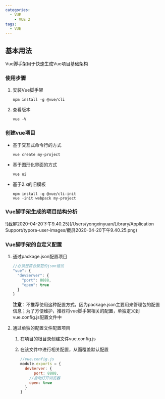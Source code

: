 ```yaml
---
categories:
  - VUE
    - VUE 2
tags:
  - VUE
---
```

## 基本用法

Vue脚手架用于快速生成Vue项目基础架构

### 使用步骤

1. 安装Vue脚手架

   ```shell
   npm install -g @vue/cli
   ```

2. 查看版本

   ```shell
   vue -V
   ```



### 创建vue项目

- 基于交互式命令行的方式

  ```shell
  vue create my-project
  ```

- 基于图形化界面的方式

  ```shell
  vue ui
  ```

- 基于2.x的旧模板

  ```shell
  npm install -g @vue/cli-init
  vue -init webpack my-project
  ```



### Vue脚手架生成的项目结构分析

![截屏2020-04-20下午9.40.25](/Users/yongxinyuan/Library/Application Support/typora-user-images/截屏2020-04-20下午9.40.25.png)



### Vue脚手架的自定义配置

1. 通过package.json配置项目

   ```js
   //必须是符合规范的json语法
   "vue": {
     "devServer": {
       "port": 8888,
       "open": true
     }
   }
   ```

   **注意**：不推荐使用这种配置方式，因为package.json主要用来管理包的配置信息；为了方便维护，推荐将vue脚手架相关的配置，单独定义到vue.config.js配置文件中

2. 通过单独的配置文件配置项目

   1. 在项目的根目录创建文件vue.config.js

   2. 在该文件中进行相关配置，从而覆盖默认配置

      ```js
      //vue.config.js
      module.exports = {
      	devServer: {
      		port: 8888,
          //自动打开浏览器
          open: true
      	}
      }
      ```

      

